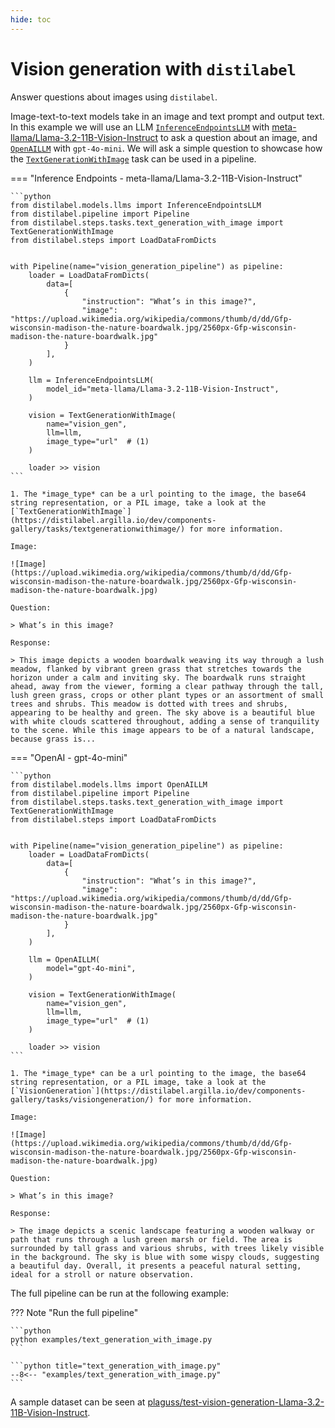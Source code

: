 ```yaml
---
hide: toc
---
```


# Vision generation with `distilabel`

Answer questions about images using `distilabel`.

Image-text-to-text models take in an image and text prompt and output text. In this example we will use an LLM [`InferenceEndpointsLLM`](https://distilabel.argilla.io/dev/components-gallery/llms/inferenceendpointsllm/) with [meta-llama/Llama-3.2-11B-Vision-Instruct](https://huggingface.co/meta-llama/Llama-3.2-11B-Vision-Instruct) to ask a question about an image, and [`OpenAILLM`](https://distilabel.argilla.io/dev/components-gallery/llms/openaillm/) with `gpt-4o-mini`. We will ask a simple question to showcase how the [`TextGenerationWithImage`](https://distilabel.argilla.io/dev/components-gallery/tasks/textgenerationwithimage/) task can be used in a pipeline.

=== "Inference Endpoints - meta-llama/Llama-3.2-11B-Vision-Instruct"

    ```python
    from distilabel.models.llms import InferenceEndpointsLLM
    from distilabel.pipeline import Pipeline
    from distilabel.steps.tasks.text_generation_with_image import TextGenerationWithImage
    from distilabel.steps import LoadDataFromDicts


    with Pipeline(name="vision_generation_pipeline") as pipeline:
        loader = LoadDataFromDicts(
            data=[
                {
                    "instruction": "What’s in this image?",
                    "image": "https://upload.wikimedia.org/wikipedia/commons/thumb/d/dd/Gfp-wisconsin-madison-the-nature-boardwalk.jpg/2560px-Gfp-wisconsin-madison-the-nature-boardwalk.jpg"
                }
            ],
        )

        llm = InferenceEndpointsLLM(
            model_id="meta-llama/Llama-3.2-11B-Vision-Instruct",
        )

        vision = TextGenerationWithImage(
            name="vision_gen",
            llm=llm,
            image_type="url"  # (1)
        )

        loader >> vision
    ```

    1. The *image_type* can be a url pointing to the image, the base64 string representation, or a PIL image, take a look at the [`TextGenerationWithImage`](https://distilabel.argilla.io/dev/components-gallery/tasks/textgenerationwithimage/) for more information.

    Image:

    ![Image](https://upload.wikimedia.org/wikipedia/commons/thumb/d/dd/Gfp-wisconsin-madison-the-nature-boardwalk.jpg/2560px-Gfp-wisconsin-madison-the-nature-boardwalk.jpg)

    Question:

    > What’s in this image?

    Response:

    > This image depicts a wooden boardwalk weaving its way through a lush meadow, flanked by vibrant green grass that stretches towards the horizon under a calm and inviting sky. The boardwalk runs straight ahead, away from the viewer, forming a clear pathway through the tall, lush green grass, crops or other plant types or an assortment of small trees and shrubs. This meadow is dotted with trees and shrubs, appearing to be healthy and green. The sky above is a beautiful blue with white clouds scattered throughout, adding a sense of tranquility to the scene. While this image appears to be of a natural landscape, because grass is...

=== "OpenAI - gpt-4o-mini"

    ```python
    from distilabel.models.llms import OpenAILLM
    from distilabel.pipeline import Pipeline
    from distilabel.steps.tasks.text_generation_with_image import TextGenerationWithImage
    from distilabel.steps import LoadDataFromDicts


    with Pipeline(name="vision_generation_pipeline") as pipeline:
        loader = LoadDataFromDicts(
            data=[
                {
                    "instruction": "What’s in this image?",
                    "image": "https://upload.wikimedia.org/wikipedia/commons/thumb/d/dd/Gfp-wisconsin-madison-the-nature-boardwalk.jpg/2560px-Gfp-wisconsin-madison-the-nature-boardwalk.jpg"
                }
            ],
        )

        llm = OpenAILLM(
            model="gpt-4o-mini",
        )

        vision = TextGenerationWithImage(
            name="vision_gen",
            llm=llm,
            image_type="url"  # (1)
        )

        loader >> vision
    ```

    1. The *image_type* can be a url pointing to the image, the base64 string representation, or a PIL image, take a look at the [`VisionGeneration`](https://distilabel.argilla.io/dev/components-gallery/tasks/visiongeneration/) for more information.

    Image:

    ![Image](https://upload.wikimedia.org/wikipedia/commons/thumb/d/dd/Gfp-wisconsin-madison-the-nature-boardwalk.jpg/2560px-Gfp-wisconsin-madison-the-nature-boardwalk.jpg)

    Question:

    > What’s in this image?

    Response:

    > The image depicts a scenic landscape featuring a wooden walkway or path that runs through a lush green marsh or field. The area is surrounded by tall grass and various shrubs, with trees likely visible in the background. The sky is blue with some wispy clouds, suggesting a beautiful day. Overall, it presents a peaceful natural setting, ideal for a stroll or nature observation.


The full pipeline can be run at the following example:

??? Note "Run the full pipeline"

    ```python
    python examples/text_generation_with_image.py
    ```

    ```python title="text_generation_with_image.py"
    --8<-- "examples/text_generation_with_image.py"
    ```

A sample dataset can be seen at [plaguss/test-vision-generation-Llama-3.2-11B-Vision-Instruct](https://huggingface.co/datasets/plaguss/test-vision-generation-Llama-3.2-11B-Vision-Instruct).

